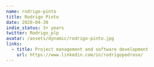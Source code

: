 ```yaml
---
name: rodrigo-pinto
title: Rodrigo Pinto
date: 2020-04-30
indie_status: 3+ years
twitter: Rodrigo_plp
avatar: /assets/dynamic/rodrigo-pinto.jpg
links:
  - title: Project management and software development
    url: https://www.linkedin.com/in/rodrigopedroso/
---
```

